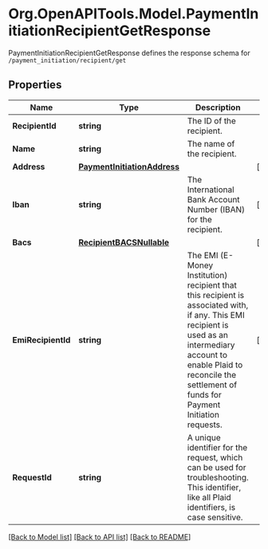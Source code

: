 # Org.OpenAPITools.Model.PaymentInitiationRecipientGetResponse
PaymentInitiationRecipientGetResponse defines the response schema for `/payment_initiation/recipient/get`

## Properties

Name | Type | Description | Notes
------------ | ------------- | ------------- | -------------
**RecipientId** | **string** | The ID of the recipient. | 
**Name** | **string** | The name of the recipient. | 
**Address** | [**PaymentInitiationAddress**](PaymentInitiationAddress.md) |  | [optional] 
**Iban** | **string** | The International Bank Account Number (IBAN) for the recipient. | [optional] 
**Bacs** | [**RecipientBACSNullable**](RecipientBACSNullable.md) |  | [optional] 
**EmiRecipientId** | **string** | The EMI (E-Money Institution) recipient that this recipient is associated with, if any. This EMI recipient is used as an intermediary account to enable Plaid to reconcile the settlement of funds for Payment Initiation requests. | [optional] 
**RequestId** | **string** | A unique identifier for the request, which can be used for troubleshooting. This identifier, like all Plaid identifiers, is case sensitive. | 

[[Back to Model list]](../README.md#documentation-for-models) [[Back to API list]](../README.md#documentation-for-api-endpoints) [[Back to README]](../README.md)


